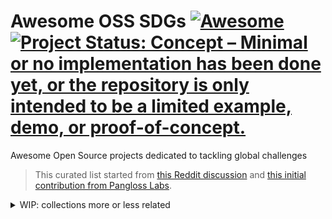 # Awesome OSS SDGs [![Awesome](https://awesome.re/badge-flat2.svg)](https://awesome.re) [![Project Status: Concept – Minimal or no implementation has been done yet, or the repository is only intended to be a limited example, demo, or proof-of-concept.](https://www.repostatus.org/badges/latest/concept.svg)](https://www.repostatus.org/#concept)

Awesome Open Source projects dedicated to tackling global challenges

> This curated list started from [this Reddit
discussion](https://www.reddit.com/r/opensource/comments/ccojzw/is_there_an_awesome_list_of_open_source_projects/)
and [this initial contribution from Pangloss
Labs](https://panglosslabs.org/projects/osprojgc/).


<details>
<summary>WIP: collections more or less related</summary>

- [awesome-agriculture](https://github.com/beaorn/awesome-agriculture#readme)
- [awesome-social-impact](https://github.com/OtavioRMachado/awesome-social-impact)
- [awesome-techforgood](https://github.com/TechforgoodCAST/awesome-techforgood)
- [awesome-human-tech](https://github.com/humanetech-community/awesome-humane-tech#readme)
- [awesome-healthcare](https://github.com/kakoni/awesome-healthcare#readme)
- [awesome-open-source-supporters](https://github.com/zachflower/awesome-open-source-supporters#readme)
- [awesome-maintainers](https://github.com/nayafia/awesome-maintainers#readme)
- [awesome-oss](https://github.com/hzoo/awesome-oss)
- [awesome-oss-mgmt](https://github.com/todogroup/awesome-oss-mgmt)
- [awesome-foss-apps](https://github.com/DataDaoDe/awesome-foss-apps#readme)
- [awesome-software-patreons](https://github.com/uraimo/awesome-software-patreons#readme)
- [toolsforactivism](https://github.com/drewrwilson/toolsforactivism#readme)
- [citizen-science](https://github.com/dylanrees/citizen-science#readme)
- [awesome-quantified-self](https://github.com/woop/awesome-quantified-self#readme)
- [awesome-diversity](https://github.com/folkswhocode/awesome-diversity#readme)
- [awesome-food](https://github.com/jzarca01/awesome-food#readme)
- [awesome-mental-health](https://github.com/dreamingechoes/awesome-mental-health#readme)
- [awesome-connectivity-info](https://github.com/stevesong/awesome-connectivity-info#readme)
- [awesome-open-iot](https://github.com/Agile-IoT/awesome-open-iot)
- [Github social impact collection](https://github.com/collections/social-impact)
- [List of Open Source projects for Global Challenges](https://panglosslabs.org/projects/osprojgc/)

</details>

